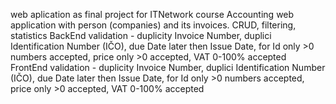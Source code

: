 web aplication as final project for ITNetwork course
Accounting web application with person (companies) and its invoices. CRUD, filtering, statistics
BackEnd validation - duplicity Invoice Number, duplici Identification Number (IČO), due Date later then Issue Date, for Id only >0 numbers accepted, price only >0 accepted, VAT 0-100% accepted
FrontEnd validation - duplicity Invoice Number, duplici Identification Number (IČO), due Date later then Issue Date, for Id only >0 numbers accepted, price only >0 accepted, VAT 0-100% accepted
